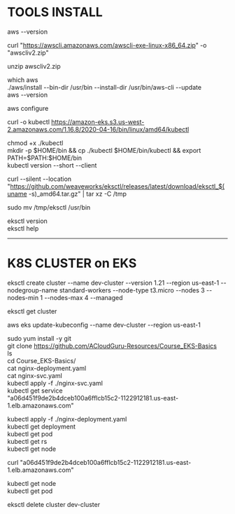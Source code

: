 # TOOLS INSTALL
aws --version

curl "https://awscli.amazonaws.com/awscli-exe-linux-x86_64.zip" -o "awscliv2.zip"

unzip awscliv2.zip

which aws \
./aws/install --bin-dir /usr/bin --install-dir /usr/bin/aws-cli --update \
aws --version

aws configure

curl -o kubectl https://amazon-eks.s3.us-west-2.amazonaws.com/1.16.8/2020-04-16/bin/linux/amd64/kubectl

chmod +x ./kubectl \
mkdir -p $HOME/bin && cp ./kubectl $HOME/bin/kubectl && export PATH=$PATH:$HOME/bin \
kubectl version --short --client

curl --silent --location "https://github.com/weaveworks/eksctl/releases/latest/download/eksctl_$(uname -s)_amd64.tar.gz" | tar xz -C /tmp

sudo mv /tmp/eksctl /usr/bin

eksctl version \
eksctl help


----------------------------------------------------
# K8S CLUSTER on EKS

eksctl create cluster --name dev-cluster --version 1.21 --region us-east-1 --nodegroup-name standard-workers --node-type t3.micro --nodes 3 --nodes-min 1 --nodes-max 4 --managed

eksctl get cluster

aws eks update-kubeconfig --name dev-cluster --region us-east-1

sudo yum install -y git  \
git clone https://github.com/ACloudGuru-Resources/Course_EKS-Basics  \
ls  \
cd Course_EKS-Basics/  \
cat nginx-deployment.yaml  \
cat nginx-svc.yaml  \
kubectl apply -f ./nginx-svc.yaml  \
kubectl get service  \
           "a06d451f9de2b4dceb100a6fflcb15c2-1122912181.us-east-1.elb.amazonaws.com"  

kubectl apply -f ./nginx-deployment.yaml  \
kubectl get deployment  \
kubectl get pod  \
kubectl get rs  \
kubectl get node  

curl "a06d451f9de2b4dceb100a6fflcb15c2-1122912181.us-east-1.elb.amazonaws.com"  


kubectl get node  \
kubectl get pod  

eksctl delete cluster dev-cluster

